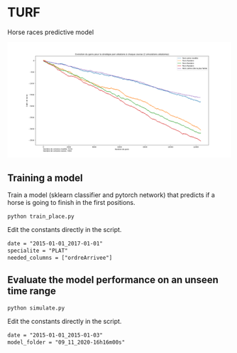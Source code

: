 # TURF
Horse races predictive model

![Results](https://github.com/clementpiat/TURF/blob/master/visualisations/simulation_modele_basique2.png)

## Training a model

Train a model (sklearn classifier and pytorch network) that predicts if a horse is going to finish in the first positions.
```
python train_place.py
```
Edit the constants directly in the script.
```
date = "2015-01-01_2017-01-01"
specialite = "PLAT"
needed_columns = ["ordreArrivee"]
```

## Evaluate the model performance on an unseen time range

```
python simulate.py
```
Edit the constants directly in the script.
```
date = "2015-01-01_2015-01-03"
model_folder = "09_11_2020-16h16m00s"
```